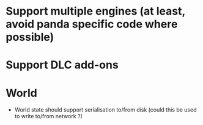 # Support multiple engines (at least, avoid panda specific code where possible)
# Support DLC add-ons

# World
* World state should support serialisation to/from disk (could this be used to write to/from network ?)
